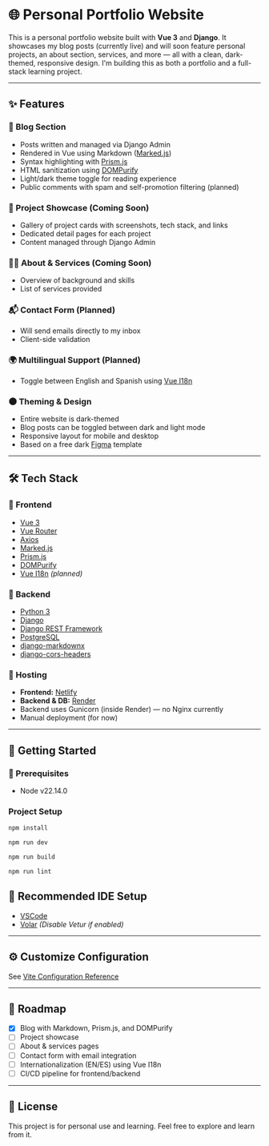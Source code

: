 # 🌐 Personal Portfolio Website

This is a personal portfolio website built with **Vue 3** and **Django**. It showcases my blog posts (currently live) and will soon feature personal projects, an about section, services, and more — all with a clean, dark-themed, responsive design. I'm building this as both a portfolio and a full-stack learning project.

---

## ✨ Features

### 📝 Blog Section

- Posts written and managed via Django Admin
- Rendered in Vue using Markdown ([Marked.js](https://marked.js.org/))
- Syntax highlighting with [Prism.js](https://prismjs.com/)
- HTML sanitization using [DOMPurify](https://github.com/cure53/DOMPurify)
- Light/dark theme toggle for reading experience
- Public comments with spam and self-promotion filtering (planned)

### 💼 Project Showcase (Coming Soon)

- Gallery of project cards with screenshots, tech stack, and links
- Dedicated detail pages for each project
- Content managed through Django Admin

### 🧑‍💼 About & Services (Coming Soon)

- Overview of background and skills
- List of services provided

### 📬 Contact Form (Planned)

- Will send emails directly to my inbox
- Client-side validation

### 🌍 Multilingual Support (Planned)

- Toggle between English and Spanish using [Vue I18n](https://vue-i18n.intlify.dev/)

### 🌑 Theming & Design

- Entire website is dark-themed
- Blog posts can be toggled between dark and light mode
- Responsive layout for mobile and desktop
- Based on a free dark [Figma](https://www.figma.com/) template

---

## 🛠 Tech Stack

### 🔹 Frontend

- [Vue 3](https://vuejs.org/)
- [Vue Router](https://router.vuejs.org/)
- [Axios](https://axios-http.com/)
- [Marked.js](https://marked.js.org/)
- [Prism.js](https://prismjs.com/)
- [DOMPurify](https://github.com/cure53/DOMPurify)
- [Vue I18n](https://vue-i18n.intlify.dev/) _(planned)_

### 🔹 Backend

- [Python 3](https://www.python.org/)
- [Django](https://www.djangoproject.com/)
- [Django REST Framework](https://www.django-rest-framework.org/)
- [PostgreSQL](https://www.postgresql.org/)
- [django-markdownx](https://neutronx.github.io/django-markdownx/)
- [django-cors-headers](https://pypi.org/project/django-cors-headers/)

### 🔹 Hosting

- **Frontend:** [Netlify](https://www.netlify.com/)
- **Backend & DB:** [Render](https://render.com/)
- Backend uses Gunicorn (inside Render) — no Nginx currently
- Manual deployment (for now)

---

## 🚀 Getting Started

### 🔧 Prerequisites

- Node v22.14.0

### Project Setup

```bash
npm install
```

```bash
npm run dev
```

```bash
npm run build
```

```bash
npm run lint
```

## 🧰 Recommended IDE Setup

- [VSCode](https://code.visualstudio.com/)
- [Volar](https://marketplace.visualstudio.com/items?itemName=Vue.volar) _(Disable Vetur if enabled)_

---

## ⚙️ Customize Configuration

See [Vite Configuration Reference](https://vite.dev/config/)

---

## 📌 Roadmap

- [x] Blog with Markdown, Prism.js, and DOMPurify
- [ ] Project showcase
- [ ] About & services pages
- [ ] Contact form with email integration
- [ ] Internationalization (EN/ES) using Vue I18n
- [ ] CI/CD pipeline for frontend/backend

---

## 📄 License

This project is for personal use and learning. Feel free to explore and learn from it.
